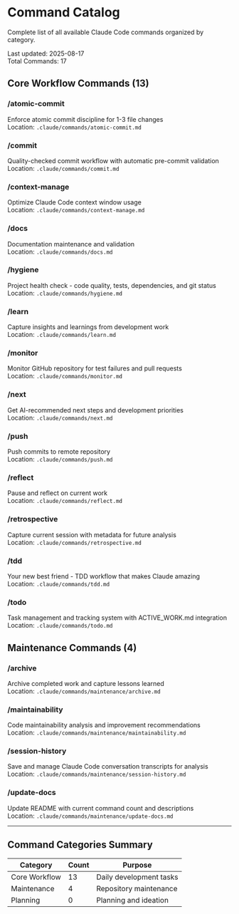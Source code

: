 # Command Catalog

Complete list of all available Claude Code commands organized by category.

Last updated: 2025-08-17  
Total Commands: 17

## Core Workflow Commands (13)

### /atomic-commit
Enforce atomic commit discipline for 1-3 file changes  
Location: `.claude/commands/atomic-commit.md`

### /commit
Quality-checked commit workflow with automatic pre-commit validation  
Location: `.claude/commands/commit.md`

### /context-manage
Optimize Claude Code context window usage  
Location: `.claude/commands/context-manage.md`

### /docs
Documentation maintenance and validation  
Location: `.claude/commands/docs.md`

### /hygiene
Project health check - code quality, tests, dependencies, and git status  
Location: `.claude/commands/hygiene.md`

### /learn
Capture insights and learnings from development work  
Location: `.claude/commands/learn.md`

### /monitor
Monitor GitHub repository for test failures and pull requests  
Location: `.claude/commands/monitor.md`

### /next
Get AI-recommended next steps and development priorities  
Location: `.claude/commands/next.md`

### /push
Push commits to remote repository  
Location: `.claude/commands/push.md`

### /reflect
Pause and reflect on current work  
Location: `.claude/commands/reflect.md`

### /retrospective
Capture current session with metadata for future analysis  
Location: `.claude/commands/retrospective.md`

### /tdd
Your new best friend - TDD workflow that makes Claude amazing  
Location: `.claude/commands/tdd.md`

### /todo
Task management and tracking system with ACTIVE_WORK.md integration  
Location: `.claude/commands/todo.md`

## Maintenance Commands (4)

### /archive
Archive completed work and capture lessons learned  
Location: `.claude/commands/maintenance/archive.md`

### /maintainability
Code maintainability analysis and improvement recommendations  
Location: `.claude/commands/maintenance/maintainability.md`

### /session-history
Save and manage Claude Code conversation transcripts for analysis  
Location: `.claude/commands/maintenance/session-history.md`

### /update-docs
Update README with current command count and descriptions  
Location: `.claude/commands/maintenance/update-docs.md`

---

## Command Categories Summary

| Category | Count | Purpose |
|----------|-------|---------|
| Core Workflow | 13 | Daily development tasks |
| Maintenance | 4 | Repository maintenance |
| Planning | 0 | Planning and ideation |
